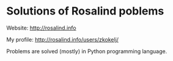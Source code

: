 # Solutions of Rosalind poblems

Website: http://rosalind.info 

My profile: http://rosalind.info/users/zkokelj/

Problems are solved (mostly) in Python programming language.